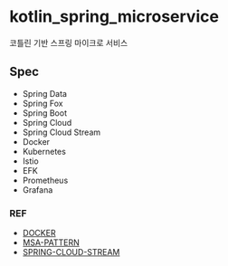# kotlin_spring_microservice
코틀린 기반 스프링 마이크로 서비스

## Spec
- Spring Data
- Spring Fox
- Spring Boot
- Spring Cloud
- Spring Cloud Stream
- Docker
- Kubernetes
- Istio
- EFK
- Prometheus
- Grafana

### REF
- [DOCKER](docs/DOCKER.md)
- [MSA-PATTERN](docs/MSA_PATTERN.md)
- [SPRING-CLOUD-STREAM](docs/SPRING_CLOUD_STREAM.md)
